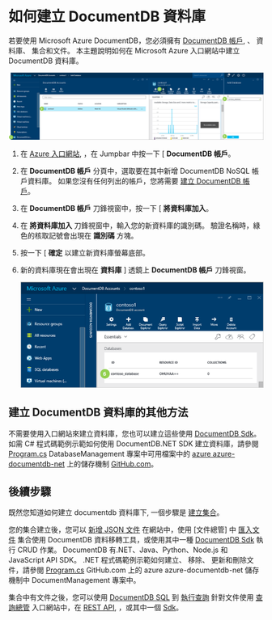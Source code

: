 <properties 
    pageTitle="如何在 DocumentDB 中建立資料庫 |Microsoft Azure" 
    description="了解如何使用 Azure DocumentDB 的線上服務入口網站 (其為一種 JSON 的 NoSQL 文件資料庫)，來建立受管理的資料庫。 立即取得免費試用版。" 
    keywords="how to create a database" 
    services="documentdb" 
    authors="mimig1" 
    manager="jhubbard" 
    editor="monicar" 
    documentationCenter=""/>

<tags 
    ms.service="documentdb" 
    ms.workload="data-services" 
    ms.tgt_pltfrm="na" 
    ms.devlang="na" 
    ms.topic="article" 
    ms.date="11/18/2015" 
    ms.author="mimig"/>

# 如何建立 DocumentDB 資料庫

若要使用 Microsoft Azure DocumentDB，您必須擁有 [DocumentDB 帳戶](documentdb-create-account.md), 、 資料庫、 集合和文件。  本主題說明如何在 Microsoft Azure 入口網站中建立 DocumentDB 資料庫。 

![螢幕擷取畫面示範建立資料庫的方法，並反白顯示 [瀏覽] 按鈕、[瀏覽] 刀鋒視窗上的 DocumentDB 帳戶，及 [DocumentDB 帳戶] 刀鋒視窗上的 DocumentDB 帳戶等](./media/documentdb-create-database/docdb-database-creation-1-3.png)

1.  在 [Azure 入口網站](https://portal.azure.com/), ，在 Jumpbar 中按一下 [ **DocumentDB 帳戶**。 

2.  在 **DocumentDB 帳戶** 分頁中，選取要在其中新增 DocumentDB NoSQL 帳戶資料庫。 如果您沒有任何列出的帳戶，您將需要 [建立 DocumentDB 帳戶](documentdb-create-account.md)。

3. 在 **DocumentDB 帳戶** 刀鋒視窗中，按一下 [ **將資料庫加入**。

4. 在 **將資料庫加入** 刀鋒視窗中，輸入您的新資料庫的識別碼。 驗證名稱時，綠色的核取記號會出現在 **識別碼** 方塊。

5. 按一下 [ **確定** 以建立新資料庫螢幕底部。 

7. 新的資料庫現在會出現在 **資料庫** ] 透鏡上 **DocumentDB 帳戶** 刀鋒視窗。
 
    ![[DocumentDB 帳戶] 刀鋒視窗中的新資料庫螢幕擷取畫面](./media/documentdb-create-database/docdb-database-creation-7.png)

## 建立 DocumentDB 資料庫的其他方法

不需要使用入口網站來建立資料庫，您也可以建立這些使用 [DocumentDB Sdk](https://msdn.microsoft.com/library/azure/dn781482.aspx)。 如需 C# 程式碼範例示範如何使用 DocumentDB.NET SDK 建立資料庫，請參閱 [Program.cs](https://github.com/Azure/azure-documentdb-net/blob/master/samples/code-samples/DatabaseManagement/Program.cs) DatabaseManagement 專案中可用檔案中的 [azure azure-documentdb-net](https://github.com/Azure/azure-documentdb-net) 上的儲存機制 [GitHub.com](https://github.com)。 

## 後續步驟

既然您知道如何建立 documentdb 資料庫下, 一個步驟是 [建立集合](documentdb-create-collection.md)。

您的集合建立後，您可以 [新增 JSON 文件](../documentdb-view-json-document-explorer.md) 在網站中，使用 [文件總管] 中 [匯入文件](documentdb-import-data.md) 集合使用 DocumentDB 資料移轉工具，或使用其中一種 [DocumentDB Sdk](https://msdn.microsoft.com/library/azure/dn781482.aspx) 執行 CRUD 作業。 DocumentDB 有.NET、Java、Python、Node.js 和 JavaScript API SDK。 .NET 程式碼範例示範如何建立、 移除、 更新和刪除文件，請參閱 [Program.cs](https://github.com/Azure/azure-documentdb-net/blob/master/samples/code-samples/DocumentManagement/Program.cs) GitHub.com 上的 azure azure-documentdb-net 儲存機制中 DocumentManagement 專案中。  

集合中有文件之後，您可以使用 [DocumentDB SQL](documentdb-sql-query.md) 到 [執行查詢](documentdb-sql-query.md#executing-queries) 針對文件使用 [查詢總管](documentdb-query-collections-query-explorer.md) 入口網站中，在 [REST API](https://msdn.microsoft.com/library/azure/dn781481.aspx), ，或其中一個 [Sdk](https://msdn.microsoft.com/library/azure/dn781482.aspx)。 


